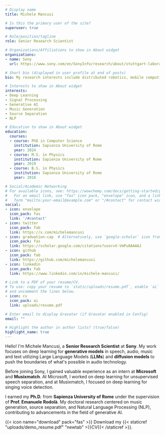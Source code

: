 ```yaml
---
# Display name
title: Michele Mancusi

# Is this the primary user of the site?
superuser: true

# Role/position/tagline
role: Senior Research Scientist

# Organizations/Affiliations to show in About widget
organizations:
- name: Sony
  url: https://www.sony.com/en/SonyInfo/research/about/stuttgart-laboratory1/

# Short bio (displayed in user profile at end of posts)
bio: My research interests include distributed robotics, mobile computing and programmable matter.

# Interests to show in About widget
interests:
- Deep Learning
- Signal Processing
- Generative AI
- Music Generation
- Source Separation
- NLP

# Education to show in About widget
education:
  courses:
  - course: PhD in Computer Science
    institution: Sapienza University of Rome
    year: 2024
  - course: M.S. in Physics
    institution: Sapienza University of Rome
    year: 2019
  - course: B.S. in Physics
    institution: Sapienza University of Rome
    year: 2016

# Social/Academic Networking
# For available icons, see: https://wowchemy.com/docs/getting-started/page-builder/#icons
#   For an email link, use "fas" icon pack, "envelope" icon, and a link in the
#   form "mailto:your-email@example.com" or "/#contact" for contact widget.
social:
- icon: envelope
  icon_pack: fas
  link: '/#contact'
- icon: twitter
  icon_pack: fab
  link: https://x.com/michelemancusi
- icon: graduation-cap  # Alternatively, use `google-scholar` icon from `ai` icon pack
  icon_pack: fas
  link: https://scholar.google.com/citations?user=V-VmPu0AAAAJ
- icon: github
  icon_pack: fab
  link: https://github.com/michelemancusi
- icon: linkedin
  icon_pack: fab
  link: https://www.linkedin.com/in/michele-mancusi/

# Link to a PDF of your resume/CV.
# To use: copy your resume to `static/uploads/resume.pdf`, enable `ai` icons in `params.toml`, 
# and uncomment the lines below.
- icon: cv
  icon_pack: ai
  link: uploads/resume.pdf

# Enter email to display Gravatar (if Gravatar enabled in Config)
email: ""

# Highlight the author in author lists? (true/false)
highlight_name: true
---
```


Hello! I'm Michele Mancusi, a **Senior Research Scientist** at **Sony**. My work focuses on deep learning for **generative models** in speech, audio, music and text utilizing Large Language Models (**LLMs**) and **diffusion models** to push the boundaries of what's possible in audio technology.

Before joining Sony, I gained valuable experience as an intern at **Microsoft** and **Musixmatch**. At Microsoft, I worked on deep learning for unsupervised speech separation, and at Musixmatch, I focused on deep learning for singing voice detection.

I earned my **Ph.D.** from **Sapienza University of Rome** under the supervision of **Prof. Emanuele Rodolà**. My doctoral research centered on music generation, source separation, and Natural Language Processing (NLP), contributing to advancements in the field of generative AI.

{{< icon name="download" pack="fas" >}} Download my {{< staticref "uploads/demo_resume.pdf" "newtab" >}}CV{{< /staticref >}}.
